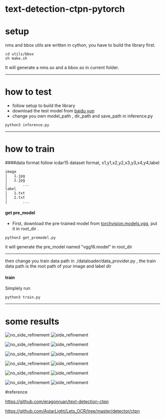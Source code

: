 # text-detection-ctpn-pytorch


# setup
nms and bbox utils are written in cython, you have to build the library first.
```shell
cd utils/bbox
sh make.sh
```
It will generate a nms.so and a bbox.so in current folder.
***
# how to test
- follow setup to build the library 
- download the test model  from  [baidu yun](https://pan.baidu.com/s/17FlYxGhEVLbIWcgMeusJDg)
- change you own model_path , dir_path and save_path in inference.py
```
python3 inference.py
```
***
# how to train
####data format
follow icdar15 dataset format, x1,y1,x2,y2,x3,y3,x4,y4,label
```
image
│   1.jpg
│   2.jpg   
│		...
label
│   1.txt
│   2.txt
|		...
```

#### get pre_model
- First, download the pre-trained model from [torchvision.models.vgg](https://download.pytorch.org/models/vgg16-397923af.pth), put it in root_dir .
```
python3 get_premodel.py
```
it will generate the pre_model named "vgg16.model" in root_dir
***

then change you train data path in ./dataloader/data_provider.py , the train data path is  the root path of your image and label dir  


#### train 
Simplely run
```
python3 train.py
```
***
# some results
![no_side_refinement](no_side_refinement_result/006_result_no.jpg) ![side_refinement](side_refinement_result/006_result.jpg)

![no_side_refinement](no_side_refinement_result/007_result_no.jpg) ![side_refinement](side_refinement_result/007_result.jpg)

![no_side_refinement](no_side_refinement_result/008_result_no.jpg) ![side_refinement](side_refinement_result/008_result.jpg)

![no_side_refinement](no_side_refinement_result/009_result_no.jpg) ![side_refinement](side_refinement_result/009_result.jpg)

![no_side_refinement](no_side_refinement_result/010_result_no.jpg) ![side_refinement](side_refinement_result/010_result.jpg)

![no_side_refinement](no_side_refinement_result/1112_result_no.jpg) ![side_refinement](side_refinement_result/1112_result.jpg)

#reference

 https://github.com/eragonruan/text-detection-ctpn

 https://github.com/AstarLight/Lets_OCR/tree/master/detector/ctpn



